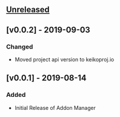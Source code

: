 <a name="unreleased"></a>
## [Unreleased]

<a name="v0.0.2"></a>
## [v0.0.2] - 2019-09-03
### Changed
- Moved project api version to keikoproj.io

<a name="v0.0.1"></a>
## [v0.0.1] - 2019-08-14
### Added
- Initial Release of Addon Manager

[Unreleased]: https://github.com/keikoproj/addon-manager/compare/v0.0.2...HEAD
[v0.2.0]: https://github.com/keikoproj/addon-manager/compare/v0.0.1...v0.0.2
[v0.1.0]: https://github.com/keikoproj/addon-manager/releases/tag/v0.0.1
